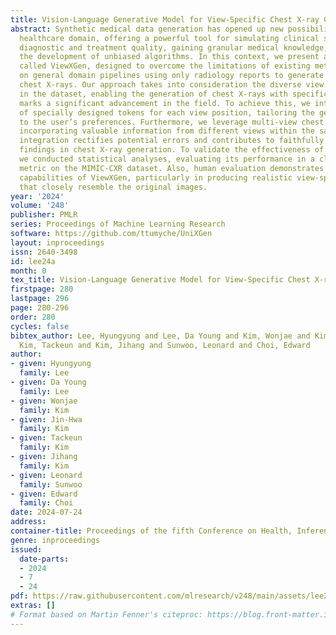 ```yaml
---
title: Vision-Language Generative Model for View-Specific Chest X-ray Generation
abstract: Synthetic medical data generation has opened up new possibilities in the
  healthcare domain, offering a powerful tool for simulating clinical scenarios, enhancing
  diagnostic and treatment quality, gaining granular medical knowledge, and accelerating
  the development of unbiased algorithms. In this context, we present a novel approach
  called ViewXGen, designed to overcome the limitations of existing methods that rely
  on general domain pipelines using only radiology reports to generate frontal-view
  chest X-rays. Our approach takes into consideration the diverse view positions found
  in the dataset, enabling the generation of chest X-rays with specific views, which
  marks a significant advancement in the field. To achieve this, we introduce a set
  of specially designed tokens for each view position, tailoring the generation process
  to the user’s preferences. Furthermore, we leverage multi-view chest X-rays as input,
  incorporating valuable information from different views within the same study. This
  integration rectifies potential errors and contributes to faithfully capturing abnormal
  findings in chest X-ray generation. To validate the effectiveness of our approach,
  we conducted statistical analyses, evaluating its performance in a clinical efficacy
  metric on the MIMIC-CXR dataset. Also, human evaluation demonstrates the remarkable
  capabilities of ViewXGen, particularly in producing realistic view-specific X-rays
  that closely resemble the original images.
year: '2024'
volume: '248'
publisher: PMLR
series: Proceedings of Machine Learning Research
software: https://github.com/ttumyche/UniXGen
layout: inproceedings
issn: 2640-3498
id: lee24a
month: 0
tex_title: Vision-Language Generative Model for View-Specific Chest X-ray Generation
firstpage: 280
lastpage: 296
page: 280-296
order: 280
cycles: false
bibtex_author: Lee, Hyungyung and Lee, Da Young and Kim, Wonjae and Kim, Jin-Hwa and
  Kim, Tackeun and Kim, Jihang and Sunwoo, Leonard and Choi, Edward
author:
- given: Hyungyung
  family: Lee
- given: Da Young
  family: Lee
- given: Wonjae
  family: Kim
- given: Jin-Hwa
  family: Kim
- given: Tackeun
  family: Kim
- given: Jihang
  family: Kim
- given: Leonard
  family: Sunwoo
- given: Edward
  family: Choi
date: 2024-07-24
address:
container-title: Proceedings of the fifth Conference on Health, Inference, and Learning
genre: inproceedings
issued:
  date-parts:
  - 2024
  - 7
  - 24
pdf: https://raw.githubusercontent.com/mlresearch/v248/main/assets/lee24a/lee24a.pdf
extras: []
# Format based on Martin Fenner's citeproc: https://blog.front-matter.io/posts/citeproc-yaml-for-bibliographies/
---
```


